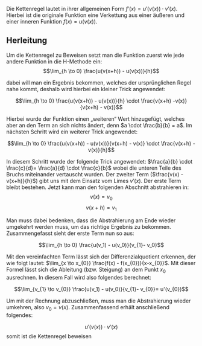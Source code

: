 Die Kettenregel lautet in ihrer allgemeinen Form $f'(x) = u'(v(x)) \cdot v'(x)$. Hierbei ist die originale Funktion eine Verkettung aus einer äußeren und einer inneren Funktion $f(x) = u(v(x))$.

## Herleitung

Um die Kettenregel zu Beweisen setzt man die Funktion zuerst wie jede andere Funktion in die H-Methode ein:
$$\lim_{h \to 0} \frac{u(v(x+h)) - u(v(x))}{h}$$


dabei will man ein Ergebnis bekommen, welches der ursprünglichen Regel nahe kommt, deshalb wird hierbei ein kleiner Trick angewendet:

$$\lim_{h \to 0} \frac{u(v(x+h)) - u(v(x))}{h} \cdot \frac{v(x+h) -v(x)}{v(x+h) - v(x)}$$

Hierbei wurde der Funktion einen „weiteren“ Wert hinzugefügt, welches aber an den Term an sich nichts ändert, denn $a \cdot \frac{b}{b} = a$. Im nächsten Schritt wird ein weiterer Trick angewendet:

$$\lim_{h \to 0} \frac{u(v(x+h)) - u(v(x))}{v(x+h) - v(x)} \cdot \frac{v(x+h) -v(x)}{h}$$

In diesem Schritt wurde der folgende Trick angewendet: $\frac{a}{b} \cdot \frac{c}{d}= \frac{a}{d} \cdot \frac{c}{b}$ wobei die unteren Teile des Bruchs miteinander vertauscht wurden. Der zweiter Term ($\frac{v(x) -v(x+h)}{h}$) gibt uns mit dem Einsatz vom Limes $v'(x)$. Der erste Term bleibt bestehen. Jetzt kann man den folgenden Abschnitt abstrahieren in: 
$$ v(x) = v_{0}$$
$$v(x+h) = v_1$$

Man muss dabei bedenken, dass die Abstrahierung am Ende wieder umgekehrt werden muss, um das richtige Ergebnis zu bekommen. Zusammengefasst sieht der erste Term nun so aus: 

$$\lim_{h \to 0} \frac{u(v_1) - u(v_0)}{v_{1}- v_0}$$

Mit den vereinfachten Term lässt sich der Differenzialquotient erkennen, der wie folgt lautet: $\lim_{x \to x_{0}} \frac{f(x) - f(x_{0})}{x-x_{0}}$. Mit dieser Formel lässt sich die Ableitung (bzw. Steigung) an dem Punkt $x_0$ ausrechnen. In diesem Fall wird also folgendes berechnet: 

$$\lim_{v_{1} \to v_{0}} \frac{u(v_1) - u(v_0)}{v_{1}- v_{0}}= u'(v_{0})$$

Um mit der Rechnung abzuschließen, muss man die Abstrahierung wieder umkehren, also $v_{0}= v(x)$. Zusammenfassend erhält anschließend folgendes: 

$$ u'(v(x)) \cdot v'(x)$$
somit ist die Kettenregel beweisen